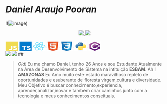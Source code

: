 # *Daniel Araujo Pooran*
!(![image](https://user-images.githubusercontent.com/110779928/184281166-296b660d-ad93-4fbf-8dde-c31937d3c039.png)) 



<div align="center">
<a href="https://github.com/danielpooran2">
<img height="180em" src="https://github-readme-stats.vercel.app/api?username=DanielPooran&show_icons=true&theme=dracula&include_all_commits=true&count_private=true"/>
  <img height="180em" src="https://github-readme-stats.vercel.app/api/top-langs/?username=rafaballerini&layout=compact&langs_count=7&theme=dracula"/>
  
  
  </div>
<div style="display: inline_block"><br>
  <img align="center" alt="Rafa-Js" height="30" width="40" src="https://raw.githubusercontent.com/devicons/devicon/master/icons/javascript/javascript-plain.svg">
  <img align="center" alt="Rafa-Ts" height="30" width="40" src="https://raw.githubusercontent.com/devicons/devicon/master/icons/typescript/typescript-plain.svg">
  <img align="center" alt="Rafa-React" height="30" width="40" src="https://raw.githubusercontent.com/devicons/devicon/master/icons/react/react-original.svg">
  <img align="center" alt="Rafa-HTML" height="30" width="40" src="https://raw.githubusercontent.com/devicons/devicon/master/icons/html5/html5-original.svg">
  <img align="center" alt="Rafa-CSS" height="30" width="40" src="https://raw.githubusercontent.com/devicons/devicon/master/icons/css3/css3-original.svg">
  <img align="center" alt="Rafa-Python" height="30" width="40" src="https://raw.githubusercontent.com/devicons/devicon/master/icons/python/python-original.svg">
  <img align="center" alt="Rafa-Csharp" height="30" width="40" src="https://raw.githubusercontent.com/devicons/devicon/master/icons/csharp/csharp-original.svg">
 
 
 <div> 
  <a href="https://instagram.com/https:/www.instagram.com/danielpooran2/" target="_blank"><img src="https://img.shields.io/badge/-Instagram-%23E4405F?style=for-the-badge&logo=instagram&logoColor=white" target="_blank"></a>
  <a href = "mailto:contatodanielpooran@esbam.edu.br"><img src="https://img.shields.io/badge/-Gmail-%23333?style=for-the-badge&logo=gmail&logoColor=white" target="_blank"></a>
##

>_Olá!_ Eu me chamo Daniel, tenho 26 Anos e sou Estudante Atualmente na Area de Desenvolvimento de Sistema na intituição **ESBAM**. Ah !
>**AMAZONAS** Eu Amo muito este estado maravilhoso repleto de oportunidades e esuberante de floresta virgem,cultura e diversidade.
>Meu Objetivo é buscar conhecimento,experiencia, aprender,analizar,inovar e também criar caminhos junto com a tecnologia e meus conhecimentos conseituais.
>
